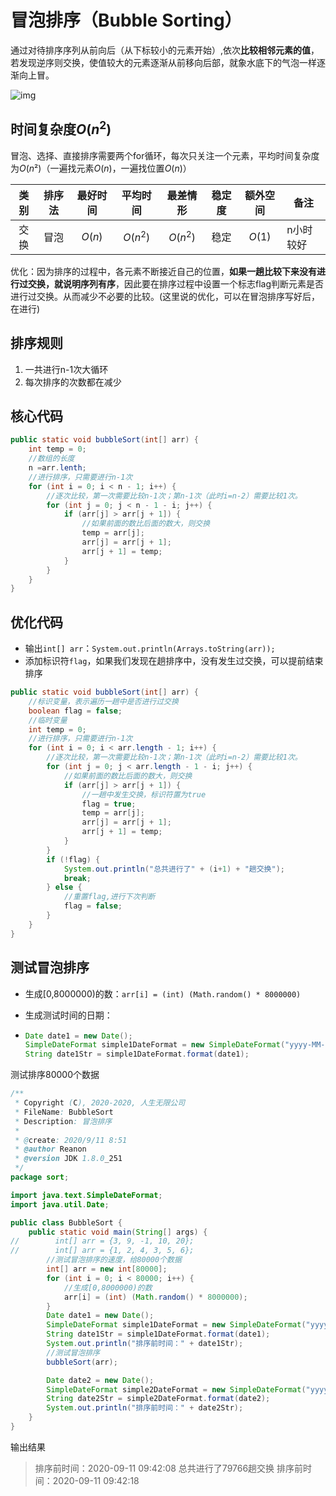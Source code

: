# 冒泡排序（Bubble Sorting）

通过对待排序序列从前向后（从下标较小的元素开始）,依次**比较相邻元素的值**，若发现逆序则交换，使值较大的元素逐渐从前移向后部，就象水底下的气泡一样逐渐向上冒。

![img](https://gitee.com/Reanon/upload-markdown-img/raw/master/img/20200911084355.gif)



## 时间复杂度$O(n^2)$

冒泡、选择、直接排序需要两个for循环，每次只关注一个元素，平均时间复杂度为$O(n²$)（一遍找元素$O(n)$，一遍找位置$O(n$)）

| 类别 | 排序法 | 最好时间 | 平均时间 | 最差情形 | 稳定度 | 额外空间 | 备注      |
| :--: | :----: | :------: | :------: | :------: | :----: | :------: | --------- |
| 交换 |  冒泡  |  $O(n)$  | $O(n^2)$ | $O(n^2)$ |  稳定  |  $O(1)$  | n小时较好 |

优化：因为排序的过程中，各元素不断接近自己的位置，**如果一趟比较下来没有进行过交换，就说明序列有序**，因此要在排序过程中设置一个标志flag判断元素是否进行过交换。从而减少不必要的比较。(这里说的优化，可以在冒泡排序写好后，在进行)

## 排序规则

1. 一共进行n-1次大循环
2. 每次排序的次数都在减少

## 核心代码

```java
public static void bubbleSort(int[] arr) {
    int temp = 0;
    //数组的长度
    n =arr.lenth;
    //进行排序，只需要进行n-1次
    for (int i = 0; i < n - 1; i++) {
        //逐次比较，第一次需要比较n-1次；第n-1次（此时i=n-2）需要比较1次。
        for (int j = 0; j < n - 1 - i; j++) {
            if (arr[j] > arr[j + 1]) {
                //如果前面的数比后面的数大，则交换
                temp = arr[j];
                arr[j] = arr[j + 1];
                arr[j + 1] = temp;
            }
        }
    }
}
```

## 优化代码

- 输出`int[] arr`：`System.out.println(Arrays.toString(arr));`
- 添加标识符`flag`，如果我们发现在趟排序中，没有发生过交换，可以提前结束排序

```java
public static void bubbleSort(int[] arr) {
    //标识变量，表示遍历一趟中是否进行过交换
    boolean flag = false;
    //临时变量
    int temp = 0;
    //进行排序，只需要进行n-1次
    for (int i = 0; i < arr.length - 1; i++) {
        //逐次比较，第一次需要比较n-1次；第n-1次（此时i=n-2）需要比较1次。
        for (int j = 0; j < arr.length - 1 - i; j++) {
            //如果前面的数比后面的数大，则交换
            if (arr[j] > arr[j + 1]) {
                //一趟中发生交换，标识符置为true
                flag = true;
                temp = arr[j];
                arr[j] = arr[j + 1];
                arr[j + 1] = temp;
            }
        }
        if (!flag) {
            System.out.println("总共进行了" + (i+1) + "趟交换");
            break;
        } else {
            //重置flag,进行下次判断
            flag = false;
        }
    }
}
```

## 测试冒泡排序

- 生成[0,8000000)的数：`arr[i] = (int) (Math.random() * 8000000)`

- 生成测试时间的日期：

- ```java
  Date date1 = new Date();
  SimpleDateFormat simple1DateFormat = new SimpleDateFormat("yyyy-MM-dd HH:mm:ss");
  String date1Str = simple1DateFormat.format(date1);
  ```

测试排序80000个数据

```java 
/**
 * Copyright (C), 2020-2020, 人生无限公司
 * FileName: BubbleSort
 * Description: 冒泡排序
 *
 * @create: 2020/9/11 8:51
 * @author Reanon
 * @version JDK 1.8.0_251
 */
package sort;

import java.text.SimpleDateFormat;
import java.util.Date;

public class BubbleSort {
    public static void main(String[] args) {
//        int[] arr = {3, 9, -1, 10, 20};
//        int[] arr = {1, 2, 4, 3, 5, 6};
        //测试冒泡排序的速度，给80000个数据
        int[] arr = new int[80000];
        for (int i = 0; i < 80000; i++) {
            //生成[0,8000000)的数
            arr[i] = (int) (Math.random() * 8000000);
        }
        Date date1 = new Date();
        SimpleDateFormat simple1DateFormat = new SimpleDateFormat("yyyy-MM-dd HH:mm:ss");
        String date1Str = simple1DateFormat.format(date1);
        System.out.println("排序前时间：" + date1Str);
        //测试冒泡排序
        bubbleSort(arr);

        Date date2 = new Date();
        SimpleDateFormat simple2DateFormat = new SimpleDateFormat("yyyy-MM-dd HH:mm:ss");
        String date2Str = simple2DateFormat.format(date2);
        System.out.println("排序前时间：" + date2Str);
    }
}
```

输出结果

> 排序前时间：2020-09-11 09:42:08
> 总共进行了79766趟交换
> 排序前时间：2020-09-11 09:42:18

